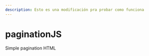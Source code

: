 ```yaml
---
description: Esto es una modificación pra probar como funciona
---
```


# paginationJS

Simple pagination HTML

